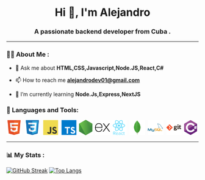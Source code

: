 <div  align="center">

<h1 align="center">Hi 👋, I'm Alejandro</h1>
<h3 align="center">A passionate backend developer from Cuba  .</h3>
</div>

---

### 👨‍💻 About Me :

- 💬 Ask me about **HTML,CSS,Javascript,Node.JS,React,C#**

- 📫 How to reach me **alejandrodev01@gmail.com**

- 🌱 I’m currently learning **Node.Js,Express,NextJS**


<div align="left">
    <h3>🔨 Languages and Tools:</h3>
    <div>
        <img src="https://github.com/devicons/devicon/blob/master/icons/html5/html5-original.svg" title="HTML5" alt="HTML" width="40" height="40"/>&nbsp;
        <img src="https://github.com/devicons/devicon/blob/master/icons/css3/css3-original.svg"  title="CSS3" alt="CSS" width="40" height="40"/>&nbsp;
        <img src="https://github.com/devicons/devicon/blob/master/icons/javascript/javascript-original.svg" title="JavaScript" alt="JavaScript" width="40" height="40"/>&nbsp;
            <img src="https://github.com/devicons/devicon/blob/master/icons/typescript/typescript-original.svg" title="TypeScript" **alt="TypeScript" width="40" height="40"/>
        <img src="https://github.com/devicons/devicon/blob/master/icons/nodejs/nodejs-original.svg" title="Nodejs" alt="NodeJs" width="40" height="40"/>
        <img src="https://github.com/devicons/devicon/blob/master/icons/express/express-original.svg" title="Express" alt="Express" width="40" height="40"/>
        <img src="https://github.com/devicons/devicon/blob/master/icons/react/react-original-wordmark.svg" title="React" alt="React" width="40" height="40"/>&nbsp;
        <img src="https://github.com/devicons/devicon/blob/master/icons/mongodb/mongodb-original.svg" title="mongodb"  alt="mongodb" width="40" height="40"/>&nbsp;
        <img src="https://github.com/devicons/devicon/blob/master/icons/mysql/mysql-original-wordmark.svg" title="MySQL"  alt="MySQL" width="40" height="40"/>&nbsp;
        <img src="https://github.com/devicons/devicon/blob/master/icons/git/git-original-wordmark.svg" title="Git" **alt="Git" width="40" height="40"/>
    <img src="https://github.com/devicons/devicon/blob/master/icons/csharp/csharp-original.svg" title="C#" **alt="C#" width="40" height="40"/>
      </div>
</div>

---

### 📊 My Stats :

[![GitHub Streak](http://github-readme-streak-stats.herokuapp.com?user=wolfsoul01&theme=onedark)](https://git.io/streak-stats)
[![Top Langs](https://github-readme-stats.vercel.app/api/top-langs/?username=wolfsoul1&theme=tokyonight)](https://github.com/anuraghazra/github-readme-stats)
